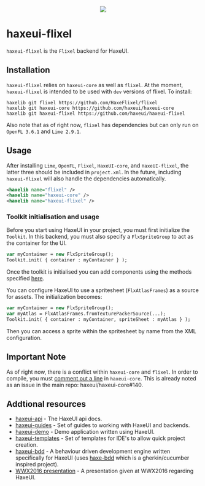<p align="center">
  <img src="http://haxeui.org/db/haxeui2-warning.png"/>
</p>

# haxeui-flixel
`haxeui-flixel` is the `Flixel` backend for HaxeUI.


## Installation
`haxeui-flixel` relies on `haxeui-core` as well as `flixel`. At the moment, `haxeui-flixel` is intended to be used with `dev` versions of flixel. To install:

```
haxelib git flixel https://github.com/HaxeFlixel/flixel
haxelib git haxeui-core https://github.com/haxeui/haxeui-core
haxelib git haxeui-flixel https://github.com/haxeui/haxeui-flixel
```

Also note that as of right now, `flixel` has dependencies but can only run on `OpenFL 3.6.1` and `Lime 2.9.1`.

## Usage

After installing `Lime`, `OpenFL`, `Flixel`, `HaxeUI-core`, and `HaxeUI-flixel`, the latter three should be included in `project.xml`. In the future, including `haxeui-flixel` will also handle the dependencies automatically.

```xml
<haxelib name="flixel" />
<haxelib name="haxeui-core" />
<haxelib name="haxeui-flixel" />
```

### Toolkit initialisation and usage
Before you start using HaxeUI in your project, you must first initialize the `Toolkit`. In this backend, you must also specify a `FlxSpriteGroup` to act as the container for the UI.

```haxe
var myContainer = new FlxSpriteGroup();
Toolkit.init( { container : myContainer } );
```
Once the toolkit is initialised you can add components using the methods specified <a href="https://github.com/haxeui/haxeui-core#adding-components-using-haxe-code">here</a>.

You can configure HaxeUI to use a spritesheet (`FlxAtlasFrames`) as a source for assets. The initialization becomes:
```haxe
var myContainer = new FlxSpriteGroup();
var myAtlas = FlxAtlasFrames.fromTexturePackerSource(...);
Toolkit.init( { container : myContainer, spriteSheet : myAtlas } );
```
Then you can access a sprite within the spritesheet by name from the XML configuration.

## Important Note
As of right now, there is a conflict within `haxeui-core` and `flixel`. In order to compile, you must [comment out a line](https://github.com/haxeui/haxeui-core/blob/master/haxe/ui/core/Component.hx#L1168) in `haxeui-core`. This is already noted as an issue in the main repo: haxeui/haxeui-core#140.


## Addtional resources
* <a href="http://haxeui.github.io/haxeui-api/">haxeui-api</a> - The HaxeUI api docs.
* <a href="https://github.com/haxeui/haxeui-guides">haxeui-guides</a> - Set of guides to working with HaxeUI and backends.
* <a href="https://github.com/haxeui/haxeui-demo">haxeui-demo</a> - Demo application written using HaxeUI.
* <a href="https://github.com/haxeui/haxeui-templates">haxeui-templates</a> - Set of templates for IDE's to allow quick project creation.
* <a href="https://github.com/haxeui/haxeui-bdd">haxeui-bdd</a> - A behaviour driven development engine written specifically for HaxeUI (uses <a href="https://github.com/haxeui/haxe-bdd">haxe-bdd</a> which is a gherkin/cucumber inspired project).
* <a href="https://www.youtube.com/watch?v=L8J8qrR2VSg&feature=youtu.be">WWX2016 presentation</a> - A presentation given at WWX2016 regarding HaxeUI.

